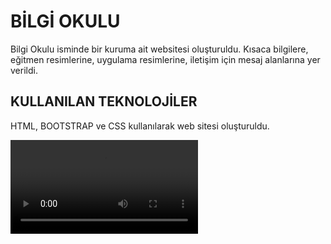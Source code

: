 <h1>BİLGİ OKULU</h1>

<p>Bilgi Okulu isminde bir kuruma ait websitesi oluşturuldu.
   Kısaca bilgilere, eğitmen resimlerine, uygulama resimlerine,
   iletişim için mesaj alanlarına yer verildi.</p>

<h2>KULLANILAN TEKNOLOJİLER</h2>

<p>HTML, BOOTSTRAP ve CSS kullanılarak web sitesi oluşturuldu.</p>

![](screen.webm)
